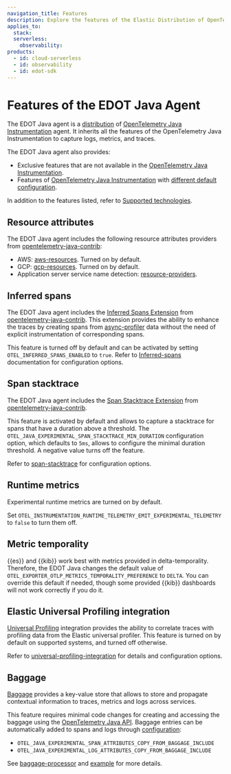 ```yaml
---
navigation_title: Features
description: Explore the features of the Elastic Distribution of OpenTelemetry (EDOT) Java Agent, including inherited OpenTelemetry features and exclusive Elastic enhancements like inferred spans and universal profiling integration.
applies_to:
  stack:
  serverless:
    observability:
products:
  - id: cloud-serverless
  - id: observability
  - id: edot-sdk
---
```


# Features of the EDOT Java Agent

The EDOT Java agent is a [distribution](https://opentelemetry.io/docs/concepts/distributions/) of [OpenTelemetry Java Instrumentation](https://github.com/open-telemetry/opentelemetry-java-instrumentation) agent. It inherits all the features of the OpenTelemetry Java Instrumentation to capture logs, metrics, and traces.

The EDOT Java agent also provides:

- Exclusive features that are not available in the [OpenTelemetry Java Instrumentation](https://github.com/open-telemetry/opentelemetry-java-instrumentation).
- Features of [OpenTelemetry Java Instrumentation](https://github.com/open-telemetry/opentelemetry-java-instrumentation) with [different default configuration](./configuration.md#configuration-options).

In addition to the features listed, refer to [Supported technologies](./supported-technologies.md).

## Resource attributes

The EDOT Java agent includes the following resource attributes providers from [opentelemetry-java-contrib](https://github.com/open-telemetry/opentelemetry-java-contrib/):

- AWS: [aws-resources](https://github.com/open-telemetry/opentelemetry-java-contrib/tree/main/aws-resources). Turned on by default.
- GCP: [gcp-resources](https://github.com/open-telemetry/opentelemetry-java-contrib/tree/main/gcp-resources). Turned on by default.
- Application server service name detection: [resource-providers](https://github.com/open-telemetry/opentelemetry-java-contrib/tree/main/resource-providers).

## Inferred spans

The EDOT Java agent includes the [Inferred Spans Extension](https://github.com/open-telemetry/opentelemetry-java-contrib/tree/main/inferred-spans) from [opentelemetry-java-contrib](https://github.com/open-telemetry/opentelemetry-java-contrib/). This extension provides the ability to enhance the traces by creating spans from [async-profiler](https://github.com/async-profiler/async-profiler) data without the need of explicit instrumentation of corresponding spans.

This feature is turned off by default and can be activated by setting `OTEL_INFERRED_SPANS_ENABLED` to `true`. Refer to [Inferred-spans](https://github.com/open-telemetry/opentelemetry-java-contrib/tree/main/inferred-spans) documentation for configuration options.

## Span stacktrace

The EDOT Java agent includes the [Span Stacktrace Extension](https://github.com/open-telemetry/opentelemetry-java-contrib/tree/main/span-stacktrace) from [opentelemetry-java-contrib](https://github.com/open-telemetry/opentelemetry-java-contrib/).

This feature is activated by default and allows to capture a stacktrace for spans that have a duration above a threshold. The `OTEL_JAVA_EXPERIMENTAL_SPAN_STACKTRACE_MIN_DURATION` configuration option, which defaults to `5ms`, allows to configure the minimal duration threshold. A negative value turns off the feature.

Refer to [span-stacktrace](https://github.com/open-telemetry/opentelemetry-java-contrib/tree/main/span-stacktrace) for configuration options.

## Runtime metrics

Experimental runtime metrics are turned on by default.

Set `OTEL_INSTRUMENTATION_RUNTIME_TELEMETRY_EMIT_EXPERIMENTAL_TELEMETRY` to `false` to turn them off.

## Metric temporality

{{es}} and {{kib}} work best with metrics provided in delta-temporality. Therefore, the EDOT Java changes the default value of `OTEL_EXPORTER_OTLP_METRICS_TEMPORALITY_PREFERENCE` to `DELTA`. You can override this default if needed, though some provided {{kib}} dashboards will not work correctly if you do it.

## Elastic Universal Profiling integration

[Universal Profiling](https://www.elastic.co/observability/universal-profiling) integration provides the ability to correlate traces with profiling data from the Elastic universal profiler. This feature is turned on by default on supported systems, and turned off otherwise.

Refer to [universal-profiling-integration](https://github.com/elastic/elastic-otel-java/tree/main/universal-profiling-integration) for details and configuration options.

## Baggage

[Baggage](https://opentelemetry.io/docs/concepts/signals/baggage/) provides a key-value store that allows to store
and propagate contextual information to traces, metrics and logs across services.

This feature requires minimal code changes for creating and accessing the baggage using the [OpenTelemetry Java API](https://github.com/open-telemetry/opentelemetry-java).
Baggage entries can be automatically added to spans and logs through [configuration](https://github.com/open-telemetry/opentelemetry-java-contrib/tree/main/baggage-processor#usage-with-sdk-auto-configuration):

- `OTEL_JAVA_EXPERIMENTAL_SPAN_ATTRIBUTES_COPY_FROM_BAGGAGE_INCLUDE`
- `OTEL_JAVA_EXPERIMENTAL_LOG_ATTRIBUTES_COPY_FROM_BAGGAGE_INCLUDE`

See [baggage-processor](https://github.com/open-telemetry/opentelemetry-java-contrib/tree/main/baggage-processor) and [example](https://github.com/elastic/elastic-otel-java/tree/main/examples/baggage) for more details.